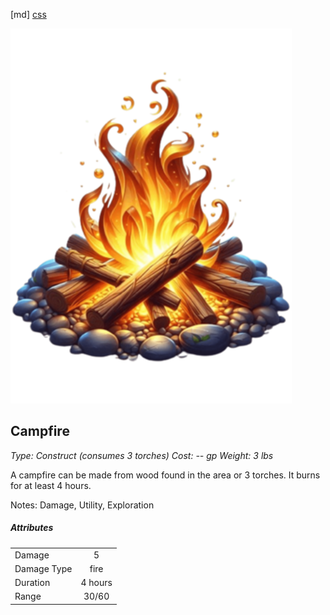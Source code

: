 [md]
[css](-OCVFMyYfsylqoZPiW6l)

![main_banner](https://raw.githubusercontent.com/Tougher-Together-DnD/default-game-assets/refs/heads/main/characters-sheets/light-sources/images/campfire-portrait.png)

## Campfire
*Type: Construct (consumes 3 torches) Cost: -- gp Weight: 3 lbs*

A campfire can be made from wood found in the area or 3 torches. It burns for at least 4 hours.

Notes: Damage, Utility, Exploration

##### Attributes
| | |
| :--- | :---: |
| Damage | 5 |
| Damage Type | fire |
| Duration | 4 hours |
| Range | 30/60 |

